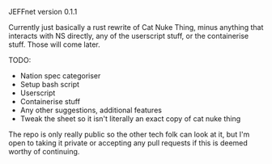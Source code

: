 JEFFnet version 0.1.1

Currently just basically a rust rewrite of Cat Nuke Thing, minus anything that interacts with NS directly, any of the userscript stuff, or the containerise stuff. Those will come later.

TODO:
- Nation spec categoriser
- Setup bash script
- Userscript
- Containerise stuff
- Any other suggestions, additional features
- Tweak the sheet so it isn't literally an exact copy of cat nuke thing

The repo is only really public so the other tech folk can look at it, but I'm open to taking it private or accepting any pull requests if this is deemed worthy of continuing.
